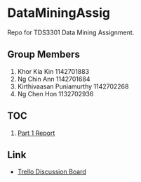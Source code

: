 # DataMiningAssig
Repo for TDS3301 Data Mining Assignment.

## Group Members
1. Khor Kia Kin 1142701883
2. Ng Chin Ann 1142701684
3. Kirthivaasan Puniamurthy 1142702268
4. Ng Chen Hon 1132702936

## TOC
1. [Part 1 Report](https://github.com/HorizonMiner/DataMiningAssig/blob/master/Part1/README.md)

## Link
- [Trello Discussion Board](https://trello.com/b/CQ31v1m9/assignment)
